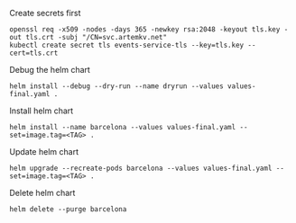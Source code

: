 Create secrets first

```
openssl req -x509 -nodes -days 365 -newkey rsa:2048 -keyout tls.key -out tls.crt -subj "/CN=svc.artemkv.net"
kubectl create secret tls events-service-tls --key=tls.key --cert=tls.crt
```

Debug the helm chart

```
helm install --debug --dry-run --name dryrun --values values-final.yaml .
```

Install helm chart
```
helm install --name barcelona --values values-final.yaml --set=image.tag=<TAG> .
```

Update helm chart
```
helm upgrade --recreate-pods barcelona --values values-final.yaml --set=image.tag=<TAG> .
```

Delete helm chart
```
helm delete --purge barcelona
```